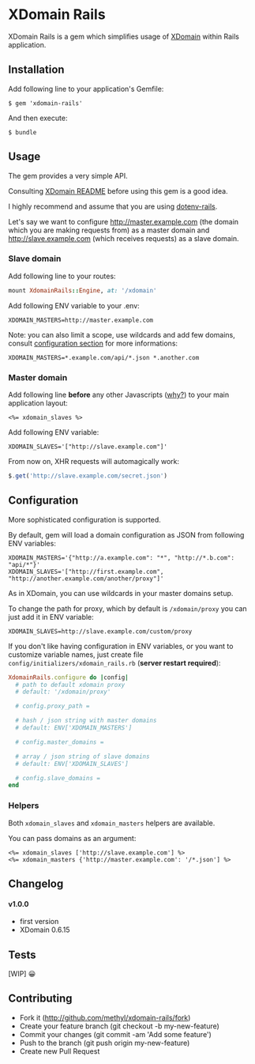 # XDomain Rails

XDomain Rails is a gem which simplifies usage of
[XDomain](https://github.com/jpillora/xdomain) within Rails application.

## Installation

Add following line to your application's Gemfile:

    $ gem 'xdomain-rails'

And then execute:

    $ bundle

## Usage

The gem provides a very simple API.

Consulting [XDomain README](https://github.com/jpillora/xdomain)
before using this gem is a good idea.

I highly recommend and assume that you are using
[dotenv-rails](https://github.com/bkeepers/dotenv).

Let's say we want to configure http://master.example.com
(the domain which you are making requests from) as a master domain
and http://slave.example.com (which receives requests) as a slave domain.

### Slave domain

Add following line to your routes:

```ruby
mount XdomainRails::Engine, at: '/xdomain'
```

Add following ENV variable to your .env:

```
XDOMAIN_MASTERS=http://master.example.com
```

Note: you can also limit a scope, use wildcards and add few domains,
consult [configuration section](#configuration) for more informations:
```
XDOMAIN_MASTERS=*.example.com/api/*.json *.another.com
```

### Master domain

Add following line **before** any other Javascripts ([why?](https://github.com/jpillora/xdomain#quick-usage))
 to your main application layout:

```erb
<%= xdomain_slaves %>
```

Add following ENV variable:

```
XDOMAIN_SLAVES='["http://slave.example.com"]'
```

From now on, XHR requests will automagically work:

```javascript
$.get('http://slave.example.com/secret.json')
```

## Configuration

More sophisticated configuration is supported.

By default, gem will load a domain configuration as JSON
from following ENV variables:

```
XDOMAIN_MASTERS='{"http://a.example.com": "*", "http://*.b.com": "api/*"}'
XDOMAIN_SLAVES='["http://first.example.com", "http://another.example.com/another/proxy"]'
```

As in XDomain, you can use wildcards in your master domains setup.

To change the path for proxy, which by default is `/xdomain/proxy`
you can just add it in ENV variable:

```
XDOMAIN_SLAVES=http://slave.example.com/custom/proxy
```

If you don't like having configuration in ENV variables,
or you want to customize variable names, just create file
`config/initializers/xdomain_rails.rb` (**server restart required**):

```ruby
XdomainRails.configure do |config|
  # path to default xdomain proxy
  # default: '/xdomain/proxy'

  # config.proxy_path =

  # hash / json string with master domains
  # default: ENV['XDOMAIN_MASTERS']

  # config.master_domains =

  # array / json string of slave domains
  # default: ENV['XDOMAIN_SLAVES']

  # config.slave_domains =
end
```

### Helpers

Both `xdomain_slaves` and `xdomain_masters` helpers are available.

You can pass domains as an argument:

```erb
<%= xdomain_slaves ['http://slave.example.com'] %>
<%= xdomain_masters {'http://master.example.com': '/*.json'] %>
```

## Changelog

#### v1.0.0
  - first version
  - XDomain 0.6.15

## Tests

[WIP] :grinning:

## Contributing

- Fork it (http://github.com/methyl/xdomain-rails/fork)
- Create your feature branch (git checkout -b my-new-feature)
- Commit your changes (git commit -am 'Add some feature')
- Push to the branch (git push origin my-new-feature)
- Create new Pull Request
